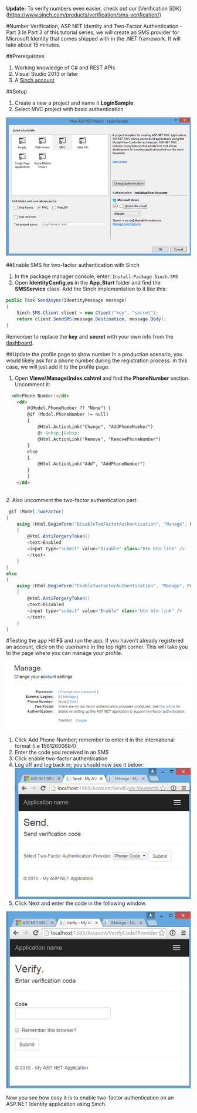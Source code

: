**Update:** To verify numbers even easier, check out our [Verification SDK] (https://www.sinch.com/products/verification/sms-verification/)

#Number Verification, ASP.NET Identity and Two-Factor Authentication - Part 3
In Part 3 of this tutorial series, we will create an SMS provider for Microsoft Identity that comes shipped with in the .NET framework. It will take about 15 minutes.

##Prerequisites 
1. Working knowledge of C# and REST APIs
2. Visual Studio 2013 or later
3. A [Sinch account](https://sinch.com/signup)

##Setup
1. Create a new a project and name it **LoginSample**
2. Select MVC project with basic authentication

![create project](Images/part3/greateproject.png)

##Enable SMS for two-factor authentication with Sinch
1. In the package manager console, enter: `Install-Package Sinch.SMS`
2. Open **IdentityConfig.cs** in the **App_Start** folder and find the **SMSService** class. Add the Sinch implementation to it like this:

```csharp
public Task SendAsync(IdentityMessage message)
{
    Sinch.SMS.Client client = new Client("key", "secret");
    return client.SendSMS(message.Destination, message.Body);
}
```

Remember to replace the **key** and **secret** with your own info from the [dashboard](https://sinch.com/dashboard).

##Update the profile page to show number
In a production scenario, you would likely ask for a phone number during the registration process. In this case, we will just add it to the profile page. 

1. Open **Views\Manage\Index.cshtml** and find the **PhoneNumber** section. Uncomment it:

```html
  <dt>Phone Number:</dt>
    <dd>
        @(Model.PhoneNumber ?? "None") [
        @if (Model.PhoneNumber != null)
        {
            @Html.ActionLink("Change", "AddPhoneNumber")
            @: &nbsp;|&nbsp;
            @Html.ActionLink("Remove", "RemovePhoneNumber")
        }
        else
        {
            @Html.ActionLink("Add", "AddPhoneNumber")
        }
        ]
    </dd>
``` 
<br>
2. Also uncomment the two-factor authentication part:

```csharp
 @if (Model.TwoFactor)
{
    using (Html.BeginForm("DisableTwoFactorAuthentication", "Manage", FormMethod.Post, new { @class = "form-horizontal", role = "form" }))
    {
        @Html.AntiForgeryToken()
        <text>Enabled
        <input type="submit" value="Disable" class="btn btn-link" />
        </text>
    }
}
else
{
    using (Html.BeginForm("EnableTwoFactorAuthentication", "Manage", FormMethod.Post, new { @class = "form-horizontal", role = "form" }))
    {
        @Html.AntiForgeryToken()
        <text>Disabled
        <input type="submit" value="Enable" class="btn btn-link" />
        </text>
    }
}
```

#Testing the app
Hit **F5** and run the app. If you haven't already registered an account, click on the username in the top right corner. This will take you to the page where you can manage your profile.

![profile page](Images/part3/profilepage.png)

1. Click Add Phone Number; remember to enter it in the international format (i.e **1**5612600684)
2. Enter the code you received in an SMS
3. Click enable two-factor authentication
4. Log off and log back in; you should now see it below:<br>
![enter code](Images/part3/entercode.png)
5. Click Next and enter the code in the following window.

![verify code](Images/part3/verifycode.png)

Now you see how easy it is to enable two-factor authentication on an ASP.NET Identity application using Sinch. 
